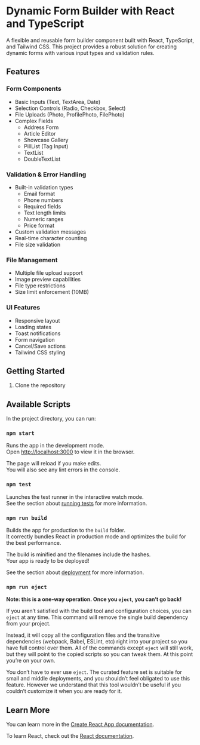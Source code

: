 # Dynamic Form Builder with React and TypeScript

A flexible and reusable form builder component built with React, TypeScript, and Tailwind CSS. This project provides a robust solution for creating dynamic forms with various input types and validation rules.

## Features

### Form Components
- Basic Inputs (Text, TextArea, Date)
- Selection Controls (Radio, Checkbox, Select)
- File Uploads (Photo, ProfilePhoto, FilePhoto)
- Complex Fields
  - Address Form
  - Article Editor
  - Showcase Gallery
  - PillList (Tag Input)
  - TextList
  - DoubleTextList

### Validation & Error Handling
- Built-in validation types
  - Email format
  - Phone numbers
  - Required fields
  - Text length limits
  - Numeric ranges
  - Price format
- Custom validation messages
- Real-time character counting
- File size validation

### File Management
- Multiple file upload support
- Image preview capabilities
- File type restrictions
- Size limit enforcement (10MB)

### UI Features
- Responsive layout
- Loading states
- Toast notifications
- Form navigation
- Cancel/Save actions
- Tailwind CSS styling

## Getting Started

1. Clone the repository

## Available Scripts

In the project directory, you can run:

### `npm start`

Runs the app in the development mode.\
Open [http://localhost:3000](http://localhost:3000) to view it in the browser.

The page will reload if you make edits.\
You will also see any lint errors in the console.

### `npm test`

Launches the test runner in the interactive watch mode.\
See the section about [running tests](https://facebook.github.io/create-react-app/docs/running-tests) for more information.

### `npm run build`

Builds the app for production to the `build` folder.\
It correctly bundles React in production mode and optimizes the build for the best performance.

The build is minified and the filenames include the hashes.\
Your app is ready to be deployed!

See the section about [deployment](https://facebook.github.io/create-react-app/docs/deployment) for more information.

### `npm run eject`

**Note: this is a one-way operation. Once you `eject`, you can’t go back!**

If you aren’t satisfied with the build tool and configuration choices, you can `eject` at any time. This command will remove the single build dependency from your project.

Instead, it will copy all the configuration files and the transitive dependencies (webpack, Babel, ESLint, etc) right into your project so you have full control over them. All of the commands except `eject` will still work, but they will point to the copied scripts so you can tweak them. At this point you’re on your own.

You don’t have to ever use `eject`. The curated feature set is suitable for small and middle deployments, and you shouldn’t feel obligated to use this feature. However we understand that this tool wouldn’t be useful if you couldn’t customize it when you are ready for it.

## Learn More

You can learn more in the [Create React App documentation](https://facebook.github.io/create-react-app/docs/getting-started).

To learn React, check out the [React documentation](https://reactjs.org/).
